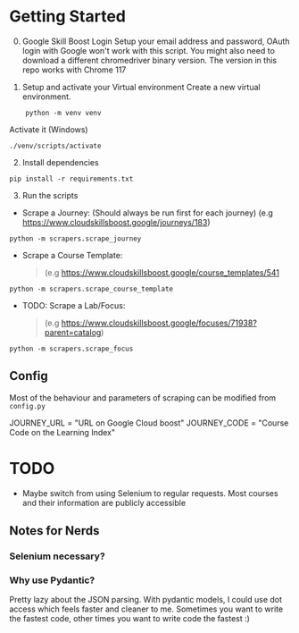 # Getting Started

0. Google Skill Boost Login
   Setup your email address and password, OAuth login with Google won't work with this script.
   You might also need to download a different chromedriver binary version. The version in this repo works with Chrome 117

1. Setup and activate your Virtual environment
   Create a new virtual environment.

```
    python -m venv venv
```

Activate it (Windows)

```
./venv/scripts/activate
```

2. Install dependencies

```
pip install -r requirements.txt
```

3. Run the scripts

- Scrape a Journey: (Should always be run first for each journey)
  (e.g https://www.cloudskillsboost.google/journeys/183)

```
python -m scrapers.scrape_journey
```

- Scrape a Course Template:
  > (e.g https://www.cloudskillsboost.google/course_templates/541

```
python -m scrapers.scrape_course_template
```

- TODO: Scrape a Lab/Focus:
  > (e.g https://www.cloudskillsboost.google/focuses/71938?parent=catalog)

```
python -m scrapers.scrape_focus
```

## Config
Most of the behaviour and parameters of scraping can be modified from `config.py`

JOURNEY_URL = "URL on Google Cloud boost"
JOURNEY_CODE = "Course Code on the Learning Index"

# TODO

- Maybe switch from using Selenium to regular requests. Most courses and their information are publicly accessible

## Notes for Nerds

### Selenium necessary?

### Why use Pydantic?

Pretty lazy about the JSON parsing. With pydantic models, I could use dot access which feels faster and cleaner to me. Sometimes you want to write the fastest code, other times you want to write code the fastest :)
